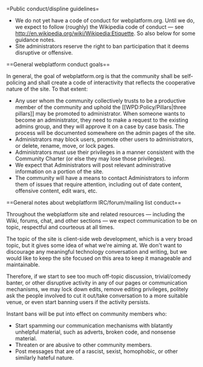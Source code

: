 =Public conduct/displine guidelines=

* We do not yet have a code of conduct for webplatform.org. Until we do, we expect to follow (roughly) the Wikipedia code of conduct — see http://en.wikipedia.org/wiki/Wikipedia:Etiquette. So also below for some guidance notes.
* Site administrators reserve the right to ban participation that it deems disruptive or offensive.

==General webplatform conduct goals==

In general, the goal of webplatform.org is that the community shall be self-policing and shall create a code of interactivity that reflects the cooperative nature of the site. To that extent:

* Any user whom the community collectively trusts to be a productive member of the community and uphold the [[WPD:Policy/Pillars|three pillars]] may be promoted to administrator. When someone wants to become an administrator, they need to make a request to the existing admins group, and they will approve it on a case by case basis. The process will be documented somewhere on the admin pages of the site.
* Administrators may block users, promote other users to administrators, or delete, rename, move, or lock pages.
* Administrators must use their privileges in a manner consistent with the Community Charter (or else they may lose those privileges).
* We expect that Administrators will post relevant administrative information on a portion of the site.
* The community will have a means to contact Administrators to inform them of issues that require attention, including out of date content, offensive content, edit wars, etc.

==General notes about webplatform IRC/forum/mailing list conduct==

Throughout the webplatform site and related resources — including the Wiki, forums, chat, and other sections — we expect communication to be on topic, respectful and courteous at all times.

The topic of the site is client-side web development, which is a very broad topic, but it gives some idea of what we're aiming at. We don't want to discourage any meaningful technology conversation and writing, but we would like to keep the site focused on this area to keep it manageable and maintainable.

Therefore, if we start to see too much off-topic discussion, trivial/comedy banter, or other disruptive activity in any of our pages or communication mechanisms, we may lock down edits, remove editing privileges, politely ask the people involved to cut it out/take conversation to a more suitable venue, or even start banning users if the activity persists.

Instant bans will be put into effect on community members who:

* Start spamming our communication mechanisms with blatantly unhelpful material, such as adverts, broken code, and nonsense material.
* Threaten or are abusive to other community members.
* Post messages that are of a rascist, sexist, homophobic, or other similarly hateful nature.